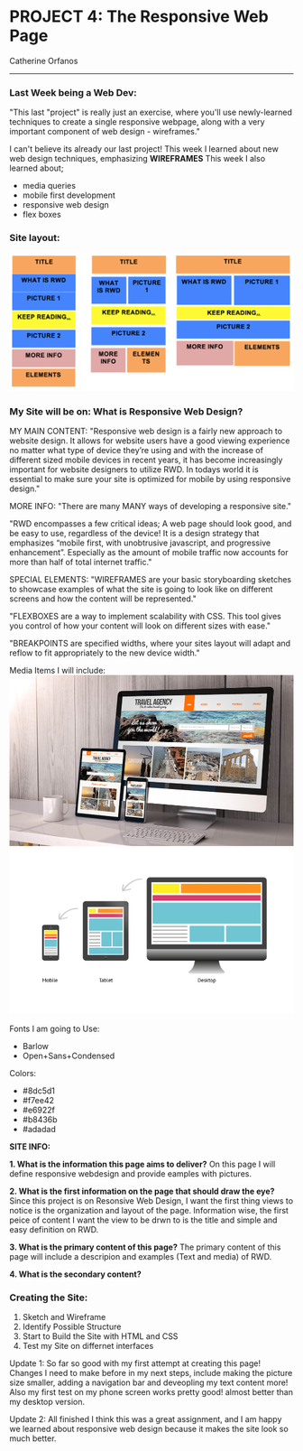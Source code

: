 
# **PROJECT 4: The Responsive Web Page**
Catherine Orfanos
___
### Last Week being a Web Dev:
"This last "project" is really just an exercise, where you'll use newly-learned techniques to create a single responsive webpage, along with a very important component of web design - wireframes."

I can't believe its already our last project! This week I learned about new web design techniques, emphasizing **WIREFRAMES**
This week I also learned about;
- media queries
- mobile first development
- responsive web design
- flex boxes


### Site layout:

![Wireframe](./Images/FRAME.jpg)

### My Site will be on: **What is Responsive Web Design?**
MY MAIN CONTENT: "Responsive web design is a fairly new approach to website design. It allows for website users have a good viewing experience no matter what type of device they’re using and with the increase of different sized mobile devices in recent years, it has become increasingly important for website designers to utilize RWD. In todays world it is essential to make sure your site is optimized for mobile by using responsive design."

MORE INFO: "There are many MANY ways of developing a responsive site."

"RWD encompasses a few critical ideas; A web page should look good, and be easy to use, regardless of the device! It is a design strategy that emphasizes “mobile first, with unobtrusive javascript, and progressive enhancement”. Especially as the amount of mobile traffic now accounts for more than half of total internet traffic."

SPECIAL ELEMENTS: "WIREFRAMES are your basic storyboarding sketches to showcase examples of what the site is going to look like on different screens and how the content will be represented."

"FLEXBOXES are a way to implement scalability with CSS. This tool gives you control of how your content will look on different sizes with ease."

"BREAKPOINTS are specified widths, where your sites layout will adapt and reflow to fit appropriately to the new device width."

Media Items I will include:
![Title Picture](./Images/travel.png)
![Layout Example](./Images/layout.jpg)

Fonts I am going to Use:
- Barlow
- Open+Sans+Condensed

Colors:
- #8dc5d1
- #f7ee42
- #e6922f
- #b8436b
- #adadad

**SITE INFO:**

**1. What is the information this page aims to deliver?** On this page I will define responsive webdesign and provide eamples with pictures.

**2. What is the first information on the page that should draw the eye?** Since this project is on Resonsive Web Design, I want the first thing views to notice is the organization and layout of the page. Information wise, the first peice of content I want the view to be drwn to is the title and simple and easy definition on RWD.

**3. What is the primary content of this page?** The primary content of this page will include a descripion and examples (Text and media) of RWD.

**4. What is the secondary content?**

### Creating the Site:
1. Sketch and Wireframe
2. Identify Possible Structure
3. Start to Build the Site with HTML and CSS
4. Test my Site on differnet interfaces

Update 1: So far so good with my first attempt at creating this page! Changes I need to make before in my next steps, include making the picture size smaller, adding a navigation bar and deveopling my text content more! Also my first test on my phone screen works pretty good! almost better than my desktop version.

Update 2: All finished I think this was a great assignment, and I am happy we learned about responsive web design because it makes the site look so much better.
